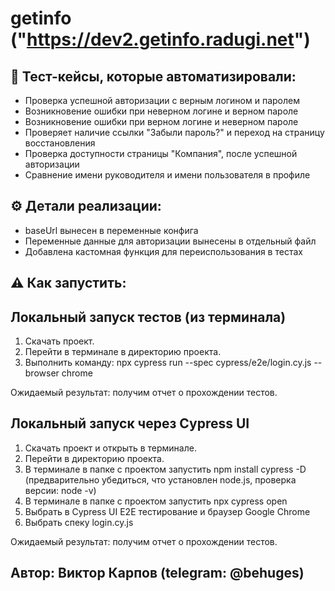 # getinfo ("https://dev2.getinfo.radugi.net")

## 📌 Тест-кейсы, которые автоматизировали:
- Проверка успешной авторизации с верным логином и паролем
- Возникновение ошибки при неверном логине и верном пароле
- Возникновение ошибки при верном логине и неверном пароле
- Проверяет наличие ссылки "Забыли пароль?" и переход на страницу восстановления
- Проверка доступности страницы "Компания", после успешной авторизации 
- Сравнение имени руководителя и имени пользователя в профиле

## ⚙️ Детали реализации:
- baseUrl вынесен в переменные конфига
- Переменные данные для авторизации вынесены в отдельный файл
- Добавлена кастомная функция для переиспользования в тестах

## ⚠️ Как запустить:

## Локальный запуск тестов (из терминала)
1. Скачать проект.
2. Перейти в терминале в директорию проекта.
3. Выполнить команду: npx cypress run --spec cypress/e2e/login.cy.js --browser chrome 

Ожидаемый результат: получим отчет о прохождении тестов.

## Локальный запуск через Cypress UI
1. Скачать проект и открыть в терминале.
2. Перейти в директорию проекта.
3. В терминале в папке с проектом запустить npm install cypress -D (предварительно убедиться, что установлен node.js, проверка версии: node -v)
4. В терминале в папке с проектом запустить npx cypress open
5. Выбрать в Cypress UI E2E тестирование и браузер Google Chrome
6. Выбрать спеку login.cy.js

Ожидаемый результат: получим отчет о прохождении тестов.

## Автор: Виктор Карпов (telegram: @behuges)


